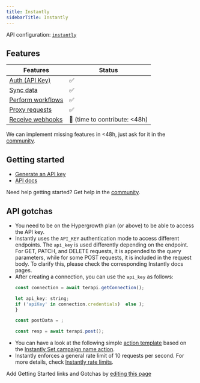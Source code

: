 ```yaml
---
title: Instantly
sidebarTitle: Instantly
---
```


API configuration: [`instantly`](https://terapi.dev/providers.yaml)

## Features

| Features | Status |
| - | - |
| [Auth (API Key)](/integrate/guides/authorize-an-api) | ✅ |
| [Sync data](https://terapi.gitbook.io/terapi-api-explorer/integrate/guides/sync-data-from-an-api) | ✅ |
| [Perform workflows](https://terapi.gitbook.io/terapi-api-explorer/integrate/guides/perform-workflows-with-an-api) | ✅ |
| [Proxy requests](https://terapi.gitbook.io/terapi-api-explorer/integrate/guides/proxy-requests-to-an-api) | ✅ |
| [Receive webhooks](https://terapi.gitbook.io/terapi-api-explorer/integrate/guides/receive-webhooks-from-an-api) | 🚫 (time to contribute: &lt;48h) |

We can implement missing features in &lt;48h, just ask for it in the [community](https://terapi.dev/slack).

## Getting started

-   [Generate an API key](https://app.instantly.ai/app/settings/integrations)
-   [API docs](https://app.theneo.io/instantly-ai/instantlyapidocs/introduction)

Need help getting started? Get help in the [community](https://terapi.dev/slack).

## API gotchas

- You need to be on the Hypergrowth plan (or above) to be able to access the API key.
- Instantly uses the `API_KEY` authentication mode to access different endpoints. The `api_key` is used differently depending on the endpoint. For GET, PATCH, and DELETE requests, it is appended to the query parameters, while for some POST requests, it is included in the request body. To clarify this, please check the corresponding Instantly docs pages.
- After creating a connection, you can use the `api_key` as follows:
    ```js
    const connection = await terapi.getConnection();

    let api_key: string;
    if ('apiKey' in connection.credentials)  else );
    }

    const postData = ;

    const resp = await terapi.post();
    ```
- You can have a look at the following simple [action template](/integrations/integration-templates/instantly) based on the [Instantly Set campaign name action](https://app.theneo.io/instantly-ai/instantlyapidocs/campaign-1/set-campaign-name).
- Instantly enforces a general rate limit of 10 requests per second. For more details, check [Instantly rate limits](https://app.theneo.io/instantly-ai/instantlyapidocs/introduction/rate-limits).

Add Getting Started links and Gotchas by [editing this page]()

